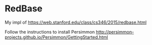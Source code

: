 # RedBase
My impl of https://web.stanford.edu/class/cs346/2015/redbase.html

Follow the instructions to install Persimmon
http://persimmon-projects.github.io/Persimmon/GettingStarted.html

